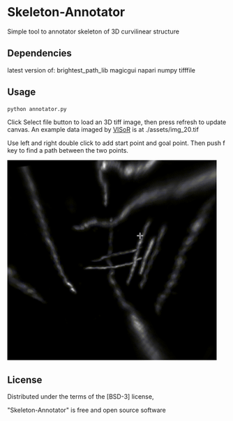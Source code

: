# Skeleton-Annotator

Simple tool to annotator skeleton of 3D curvilinear structure

## Dependencies

latest version of: 
brightest_path_lib 
magicgui 
napari 
numpy 
tifffile

## Usage

```
python annotator.py
```

Click Select file button to load an 3D tiff image, then press refresh to update canvas. An example data imaged by [VISoR](https://www.nature.com/articles/s41587-021-00986-5) is at ./assets/img_20.tif

Use left and right double click to add start point and goal point. Then push f key to find a path between the two points.

<img src="assets/demo.gif" width="480">


## License

Distributed under the terms of the [BSD-3] license,

"Skeleton-Annotator" is free and open source software
